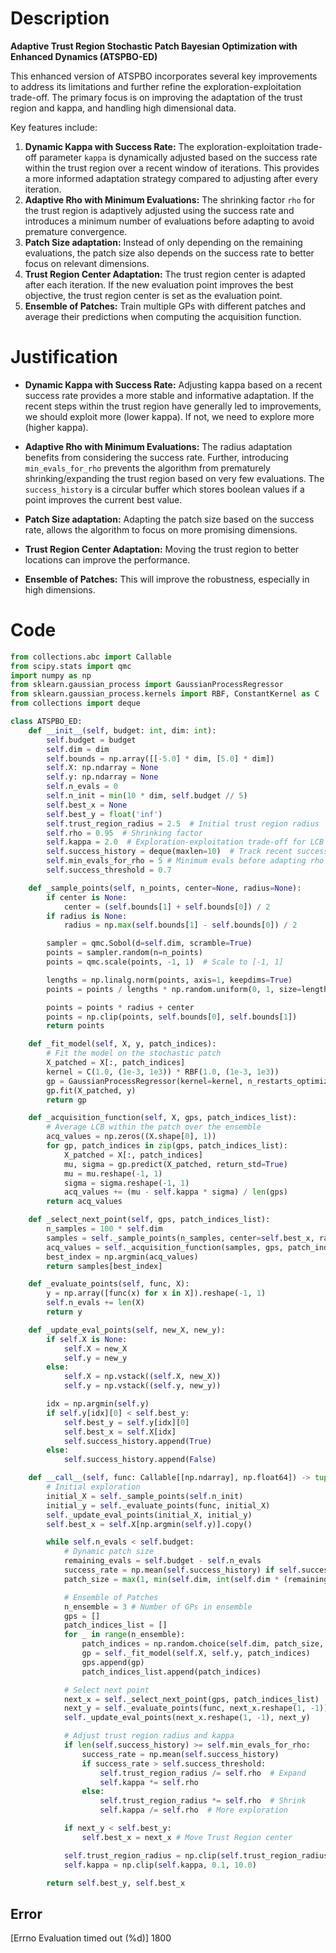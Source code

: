 # Description
**Adaptive Trust Region Stochastic Patch Bayesian Optimization with Enhanced Dynamics (ATSPBO-ED)**

This enhanced version of ATSPBO incorporates several key improvements to address its limitations and further refine the exploration-exploitation trade-off. The primary focus is on improving the adaptation of the trust region and kappa, and handling high dimensional data.

Key features include:

1.  **Dynamic Kappa with Success Rate:** The exploration-exploitation trade-off parameter `kappa` is dynamically adjusted based on the success rate within the trust region over a recent window of iterations. This provides a more informed adaptation strategy compared to adjusting after every iteration.
2.  **Adaptive Rho with Minimum Evaluations:** The shrinking factor `rho` for the trust region is adaptively adjusted using the success rate and introduces a minimum number of evaluations before adapting to avoid premature convergence.
3.  **Patch Size adaptation:** Instead of only depending on the remaining evaluations, the patch size also depends on the success rate to better focus on relevant dimensions.
4.  **Trust Region Center Adaptation:** The trust region center is adapted after each iteration. If the new evaluation point improves the best objective, the trust region center is set as the evaluation point.
5.  **Ensemble of Patches:** Train multiple GPs with different patches and average their predictions when computing the acquisition function.

# Justification
*   **Dynamic Kappa with Success Rate:** Adjusting kappa based on a recent success rate provides a more stable and informative adaptation. If the recent steps within the trust region have generally led to improvements, we should exploit more (lower kappa). If not, we need to explore more (higher kappa).

*   **Adaptive Rho with Minimum Evaluations:** The radius adaptation benefits from considering the success rate. Further, introducing `min_evals_for_rho` prevents the algorithm from prematurely shrinking/expanding the trust region based on very few evaluations. The `success_history` is a circular buffer which stores boolean values if a point improves the current best value.

*   **Patch Size adaptation:** Adapting the patch size based on the success rate, allows the algorithm to focus on more promising dimensions.

*   **Trust Region Center Adaptation:** Moving the trust region to better locations can improve the performance.

*   **Ensemble of Patches:** This will improve the robustness, especially in high dimensions.

# Code
```python
from collections.abc import Callable
from scipy.stats import qmc
import numpy as np
from sklearn.gaussian_process import GaussianProcessRegressor
from sklearn.gaussian_process.kernels import RBF, ConstantKernel as C
from collections import deque

class ATSPBO_ED:
    def __init__(self, budget: int, dim: int):
        self.budget = budget
        self.dim = dim
        self.bounds = np.array([[-5.0] * dim, [5.0] * dim])
        self.X: np.ndarray = None
        self.y: np.ndarray = None
        self.n_evals = 0
        self.n_init = min(10 * dim, self.budget // 5)
        self.best_x = None
        self.best_y = float('inf')
        self.trust_region_radius = 2.5  # Initial trust region radius
        self.rho = 0.95  # Shrinking factor
        self.kappa = 2.0  # Exploration-exploitation trade-off for LCB
        self.success_history = deque(maxlen=10)  # Track recent success
        self.min_evals_for_rho = 5 # Minimum evals before adapting rho
        self.success_threshold = 0.7

    def _sample_points(self, n_points, center=None, radius=None):
        if center is None:
            center = (self.bounds[1] + self.bounds[0]) / 2
        if radius is None:
            radius = np.max(self.bounds[1] - self.bounds[0]) / 2

        sampler = qmc.Sobol(d=self.dim, scramble=True)
        points = sampler.random(n=n_points)
        points = qmc.scale(points, -1, 1)  # Scale to [-1, 1]

        lengths = np.linalg.norm(points, axis=1, keepdims=True)
        points = points / lengths * np.random.uniform(0, 1, size=lengths.shape) ** (1/self.dim)

        points = points * radius + center
        points = np.clip(points, self.bounds[0], self.bounds[1])
        return points

    def _fit_model(self, X, y, patch_indices):
        # Fit the model on the stochastic patch
        X_patched = X[:, patch_indices]
        kernel = C(1.0, (1e-3, 1e3)) * RBF(1.0, (1e-3, 1e3))
        gp = GaussianProcessRegressor(kernel=kernel, n_restarts_optimizer=5, random_state=42)
        gp.fit(X_patched, y)
        return gp

    def _acquisition_function(self, X, gps, patch_indices_list):
        # Average LCB within the patch over the ensemble
        acq_values = np.zeros((X.shape[0], 1))
        for gp, patch_indices in zip(gps, patch_indices_list):
            X_patched = X[:, patch_indices]
            mu, sigma = gp.predict(X_patched, return_std=True)
            mu = mu.reshape(-1, 1)
            sigma = sigma.reshape(-1, 1)
            acq_values += (mu - self.kappa * sigma) / len(gps)
        return acq_values

    def _select_next_point(self, gps, patch_indices_list):
        n_samples = 100 * self.dim
        samples = self._sample_points(n_samples, center=self.best_x, radius=self.trust_region_radius)
        acq_values = self._acquisition_function(samples, gps, patch_indices_list)
        best_index = np.argmin(acq_values)
        return samples[best_index]

    def _evaluate_points(self, func, X):
        y = np.array([func(x) for x in X]).reshape(-1, 1)
        self.n_evals += len(X)
        return y

    def _update_eval_points(self, new_X, new_y):
        if self.X is None:
            self.X = new_X
            self.y = new_y
        else:
            self.X = np.vstack((self.X, new_X))
            self.y = np.vstack((self.y, new_y))

        idx = np.argmin(self.y)
        if self.y[idx][0] < self.best_y:
            self.best_y = self.y[idx][0]
            self.best_x = self.X[idx]
            self.success_history.append(True)
        else:
            self.success_history.append(False)

    def __call__(self, func: Callable[[np.ndarray], np.float64]) -> tuple[np.float64, np.ndarray]:
        # Initial exploration
        initial_X = self._sample_points(self.n_init)
        initial_y = self._evaluate_points(func, initial_X)
        self._update_eval_points(initial_X, initial_y)
        self.best_x = self.X[np.argmin(self.y)].copy()

        while self.n_evals < self.budget:
            # Dynamic patch size
            remaining_evals = self.budget - self.n_evals
            success_rate = np.mean(self.success_history) if self.success_history else 0.5
            patch_size = max(1, min(self.dim, int(self.dim * (remaining_evals / self.budget + success_rate)/ 2) + 1))

            # Ensemble of Patches
            n_ensemble = 3 # Number of GPs in ensemble
            gps = []
            patch_indices_list = []
            for _ in range(n_ensemble):
                patch_indices = np.random.choice(self.dim, patch_size, replace=False)
                gp = self._fit_model(self.X, self.y, patch_indices)
                gps.append(gp)
                patch_indices_list.append(patch_indices)

            # Select next point
            next_x = self._select_next_point(gps, patch_indices_list)
            next_y = self._evaluate_points(func, next_x.reshape(1, -1))
            self._update_eval_points(next_x.reshape(1, -1), next_y)

            # Adjust trust region radius and kappa
            if len(self.success_history) >= self.min_evals_for_rho:
                success_rate = np.mean(self.success_history)
                if success_rate > self.success_threshold:
                    self.trust_region_radius /= self.rho  # Expand
                    self.kappa *= self.rho
                else:
                    self.trust_region_radius *= self.rho  # Shrink
                    self.kappa /= self.rho  # More exploration

            if next_y < self.best_y:
                self.best_x = next_x # Move Trust Region center

            self.trust_region_radius = np.clip(self.trust_region_radius, 1e-2, np.max(self.bounds[1] - self.bounds[0]) / 2)
            self.kappa = np.clip(self.kappa, 0.1, 10.0)

        return self.best_y, self.best_x
```
## Error
 [Errno Evaluation timed out (%d)] 1800